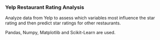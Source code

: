 ### Yelp Restaurant Rating Analysis

Analyze data from Yelp to assess which variables most influence the star rating and then predict star ratings for other restaurants.  

Pandas, Numpy, Matplotlib and Scikit-Learn are used.

